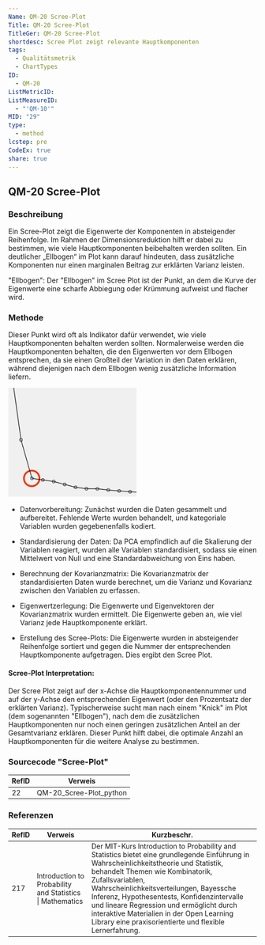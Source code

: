 ```yaml
---
Name: QM-20 Scree-Plot
Title: QM-20 Scree-Plot
TitleGer: QM-20 Scree-Plot
shortdesc: Scree Plot zeigt relevante Hauptkomponenten
tags:
  - Qualitätsmetrik
  - ChartTypes
ID:
  - QM-20
ListMetricID: 
ListMeasureID:
  - "'QM-10'"
MID: "29"
type:
  - method
lcstep: pre
CodeEx: true
share: true
---
```

## QM-20 Scree-Plot

### Beschreibung

Ein Scree-Plot zeigt die Eigenwerte der Komponenten in absteigender Reihenfolge. 
Im Rahmen der Dimensionsreduktion hilft er dabei zu bestimmen, wie viele Hauptkomponenten beibehalten werden sollten. Ein deutlicher „Ellbogen“ im Plot kann darauf hindeuten, dass zusätzliche Komponenten nur einen marginalen Beitrag zur erklärten Varianz leisten.

"Ellbogen":
Der "Ellbogen" im Scree Plot ist der Punkt, an dem die Kurve der Eigenwerte eine scharfe Abbiegung oder Krümmung aufweist und flacher wird.

### Methode

Dieser Punkt wird oft als Indikator dafür verwendet, wie viele Hauptkomponenten behalten werden sollten. Normalerweise werden die Hauptkomponenten behalten, die den Eigenwerten vor dem Ellbogen entsprechen, da sie einen Großteil der Variation in den Daten erklären, während diejenigen nach dem Ellbogen wenig zusätzliche Information liefern.

![Scree-Plot mit Ellbogen](../../../../../9999_Images/ScreeplotEllbogen.png)

- Datenvorbereitung: Zunächst wurden die Daten gesammelt und aufbereitet. Fehlende Werte wurden behandelt, und kategoriale Variablen wurden gegebenenfalls kodiert.
    
- Standardisierung der Daten: Da PCA empfindlich auf die Skalierung der Variablen reagiert, wurden alle Variablen standardisiert, sodass sie einen Mittelwert von Null und eine Standardabweichung von Eins haben.
    
- Berechnung der Kovarianzmatrix: Die Kovarianzmatrix der standardisierten Daten wurde berechnet, um die Varianz und Kovarianz zwischen den Variablen zu erfassen.
    
- Eigenwertzerlegung: Die Eigenwerte und Eigenvektoren der Kovarianzmatrix wurden ermittelt. Die Eigenwerte geben an, wie viel Varianz jede Hauptkomponente erklärt.
    
- Erstellung des Scree-Plots: Die Eigenwerte wurden in absteigender Reihenfolge sortiert und gegen die Nummer der entsprechenden Hauptkomponente aufgetragen. Dies ergibt den Scree Plot.

#### Scree-Plot Interpretation:
Der Scree Plot zeigt auf der x-Achse die Hauptkomponentennummer und auf der y-Achse den entsprechenden Eigenwert (oder den Prozentsatz der erklärten Varianz). Typischerweise sucht man nach einem "Knick" im Plot (dem sogenannten "Ellbogen"), nach dem die zusätzlichen Hauptkomponenten nur noch einen geringen zusätzlichen Anteil an der Gesamtvarianz erklären. Dieser Punkt hilft dabei, die optimale Anzahl an Hauptkomponenten für die weitere Analyse zu bestimmen.

### Sourcecode "Scree-Plot"

| RefID | Verweis                 |
| ----- | ----------------------- |
| 22    | QM-20_Scree-Plot_python |




### Referenzen

| RefID | Verweis                                                     | Kurzbeschr.                                                                                                                                                                                                                                                                                                                                                                                                                                 |
| ----- | ----------------------------------------------------------- | ------------------------------------------------------------------------------------------------------------------------------------------------------------------------------------------------------------------------------------------------------------------------------------------------------------------------------------------------------------------------------------------------------------------------------------------- |
| 217   |  Introduction to Probability and Statistics \| Mathematics  | Der MIT-Kurs Introduction to Probability and Statistics bietet eine grundlegende Einführung in Wahrscheinlichkeitstheorie und Statistik, behandelt Themen wie Kombinatorik, Zufallsvariablen, Wahrscheinlichkeitsverteilungen, Bayessche Inferenz, Hypothesentests, Konfidenzintervalle und lineare Regression und ermöglicht durch interaktive Materialien in der Open Learning Library eine praxisorientierte und flexible Lernerfahrung. |


